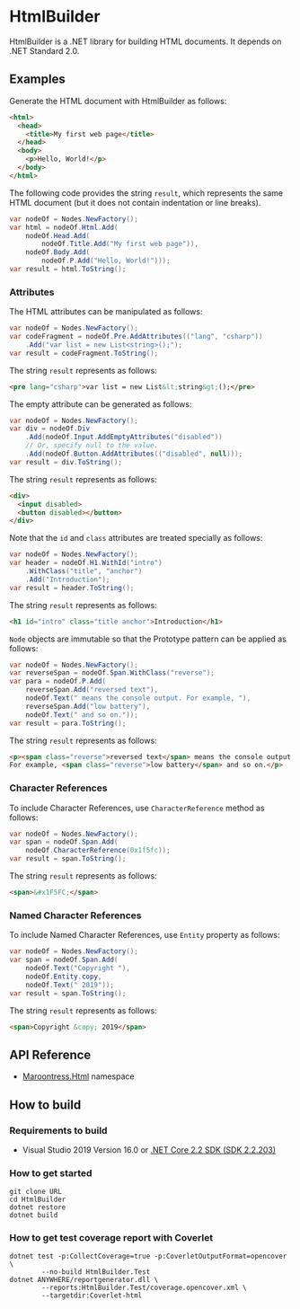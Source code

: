 # HtmlBuilder

HtmlBuilder is a .NET library for building HTML documents.
It depends on .NET Standard 2.0.

## Examples

Generate the HTML document with HtmlBuilder as follows:

```html
<html>
  <head>
    <title>My first web page</title>
  </head>
  <body>
    <p>Hello, World!</p>
  </body>
</html>
```

The following code provides the string `result`, which represents
the same HTML document (but it does not contain indentation or line breaks).

```csharp
var nodeOf = Nodes.NewFactory();
var html = nodeOf.Html.Add(
    nodeOf.Head.Add(
        nodeOf.Title.Add("My first web page")),
    nodeOf.Body.Add(
        nodeOf.P.Add("Hello, World!")));
var result = html.ToString();
```

### Attributes

The HTML attributes can be manipulated as follows:

```csharp
var nodeOf = Nodes.NewFactory();
var codeFragment = nodeOf.Pre.AddAttributes(("lang", "csharp"))
    .Add("var list = new List<string>();");
var result = codeFragment.ToString();
```

The string `result` represents as follows:

```html
<pre lang="csharp">var list = new List&lt;string&gt;();</pre>
```

The empty attribute can be generated as follows:

```csharp
var nodeOf = Nodes.NewFactory();
var div = nodeOf.Div
    .Add(nodeOf.Input.AddEmptyAttributes("disabled"))
    // Or, specify null to the value.
    .Add(nodeOf.Button.AddAttributes(("disabled", null)));
var result = div.ToString();
```

The string `result` represents as follows:

```html
<div>
  <input disabled>
  <button disabled></button>
</div>
```

Note that the `id` and `class` attributes are treated specially as follows:

```csharp
var nodeOf = Nodes.NewFactory();
var header = nodeOf.H1.WithId("intro")
    .WithClass("title", "anchor")
    .Add("Introduction");
var result = header.ToString();
```

The string `result` represents as follows:

```html
<h1 id="intro" class="title anchor">Introduction</h1>
```

`Node` objects are immutable so that the Prototype pattern can be applied
as follows:

```csharp
var nodeOf = Nodes.NewFactory();
var reverseSpan = nodeOf.Span.WithClass("reverse");
var para = nodeOf.P.Add(
    reverseSpan.Add("reversed text"),
    nodeOf.Text(" means the console output. For example, "),
    reverseSpan.Add("low battery"),
    nodeOf.Text(" and so on."));
var result = para.ToString();
```

The string `result` represents as follows:

```html
<p><span class="reverse">reversed text</span> means the console output.
For example, <span class="reverse">low battery</span> and so on.</p>
```

### Character References

To include Character References, use `CharacterReference` method
as follows:

```csharp
var nodeOf = Nodes.NewFactory();
var span = nodeOf.Span.Add(
    nodeOf.CharacterReference(0x1f5fc));
var result = span.ToString();
```

The string `result` represents as follows:

```html
<span>&#x1F5FC;</span>
```

### Named Character References

To include Named Character References, use `Entity` property as follows:

```csharp
var nodeOf = Nodes.NewFactory();
var span = nodeOf.Span.Add(
    nodeOf.Text("Copyright "),
    nodeOf.Entity.copy,
    nodeOf.Text(" 2019"));
var result = span.ToString();
```

The string `result` represents as follows:

```html
<span>Copyright &copy; 2019</span>
```

## API Reference

- [Maroontress.Html](https://maroontress.github.io/HtmlBuilder/api/latest/html/Maroontress.Html.html) namespace

## How to build

### Requirements to build

- Visual Studio 2019 Version 16.0
  or [.NET Core 2.2 SDK (SDK 2.2.203)][dotnet-core-sdk]

### How to get started

```plaintext
git clone URL
cd HtmlBuilder
dotnet restore
dotnet build
```

### How to get test coverage report with Coverlet

```plaintext
dotnet test -p:CollectCoverage=true -p:CoverletOutputFormat=opencover \
        --no-build HtmlBuilder.Test
dotnet ANYWHERE/reportgenerator.dll \
        --reports:HtmlBuilder.Test/coverage.opencover.xml \
        --targetdir:Coverlet-html
```

[dotnet-core-sdk]:
  https://dotnet.microsoft.com/download/dotnet-core/2.2
